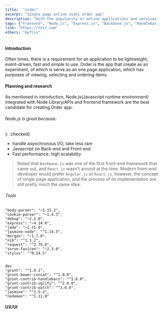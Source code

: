 ```yaml
---
title:  "order"
excerpt: "Single page online sushi order app"
description: "With the popularity or online applications and services.  Restaurants would be more compatible having its own clean and simple interface online ordering routine for customers.  Order is a user-friendly interface, production-ready application, built on single page application technology, which is extremely fast and easy for user to navigate."
tags: ["Frontend", "Node.js", "Express.js", "Backbone.js", "Handlebar.js", "Pug"]
link: "https://test.com"
others: "myflix"
---
```


#### Introduction
Often times, there is a requirement for an application to be lightweight, event-driven, fast and simple to use. Order is the app that create as an experiment, of which is serve as an one page application, which has purposes of viewing, selecting and ordering items.

#### Planning and research  
As mentioned in introduction, Node.js(Javascript runtime environment) integrated with Node Library/APIs and frontend framework are the best candidate for creating Order app.

###### Node.js is good because:

{: .checked}  
- handle asynchronous I/O, take less ram
- Javascript on Back-end and Front-end 
- Fast performance, high scalability

> Noted that `Backbone.js` was one of the first front-end framework that came out, and `React.js` wasn't around at the time. Modern front-end developer would prefer `Angular.js` or `React.js`, however, the concept of single page application, and the process of its implementation are still pretty much the same idea.  

###### Tools
    "body-parser": "~1.15.2",
    "cookie-parser": "~1.4.3",
    "debug": "~2.2.0",
    "express": "~4.14.0",
    "jade": "~1.11.0",
    "jasmine-node": "^1.14.5",
    "morgan": "~1.7.0",
    "nib": "^1.1.2",
    "request": "^2.79.0",
    "serve-favicon": "~2.3.0",
    "stylus": "^0.54.5"
    

    dev
    "grunt": "^1.0.1",
    "grunt-bower-concat": "^1.0.0",
    "grunt-contrib-handlebars": "^1.0.0",
    "grunt-contrib-uglify": "^2.0.0",
    "grunt-contrib-watch": "^1.0.0",
    "jasmine": "^2.5.2",
    "nodemon": "^1.11.0"

#### UX/UI